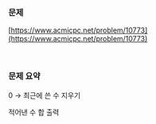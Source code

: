 ### 문제

[https://www.acmicpc.net/problem/10773](https://www.acmicpc.net/problem/10773)

<br>

### 문제 요약

0 → 최근에 쓴 수 지우기

적어낸 수 합 출력